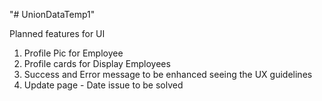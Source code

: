 "# UnionDataTemp1" 

Planned features for UI
1. Profile Pic for Employee
2. Profile cards for Display Employees 
3. Success and Error message to be enhanced seeing the UX guidelines
4. Update page - Date issue to be solved
